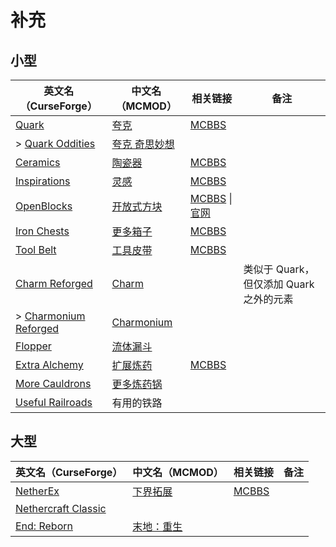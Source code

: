 # 补充

## 小型

| 英文名（CurseForge）                                                                      | 中文名（MCMOD）                                       | 相关链接                                                                                      | 备注                                    |
| ----------------------------------------------------------------------------------------- | ----------------------------------------------------- | --------------------------------------------------------------------------------------------- | --------------------------------------- |
| [Quark](https://www.curseforge.com/minecraft/mc-mods/quark)                               | [夸克](https://www.mcmod.cn/class/527.html)           | [MCBBS](https://www.mcbbs.net/thread-648145-1-1.html)                                         |                                         |
| > [Quark Oddities](https://www.curseforge.com/minecraft/mc-mods/quark-oddities)           | [夸克 奇思妙想](https://www.mcmod.cn/class/1823.html) |                                                                                               |                                         |
| [Ceramics](https://www.curseforge.com/minecraft/mc-mods/ceramics)                         | [陶瓷器](https://www.mcmod.cn/class/1427.html)        | [MCBBS](https://www.mcbbs.net/thread-686501-1-1.html)                                         |                                         |
| [Inspirations](https://www.curseforge.com/minecraft/mc-mods/inspirations)                 | [灵感](https://www.mcmod.cn/class/1122.html)          | [MCBBS](https://www.mcbbs.net/thread-940567-1-1.html)                                         |                                         |
| [OpenBlocks](https://www.curseforge.com/minecraft/mc-mods/openblocks)                     | [开放式方块](https://www.mcmod.cn/class/222.html)     | [MCBBS](https://www.mcbbs.net/thread-785035-1-1.html) \| [官网](https://www.openblocks.info/) |                                         |
| [Iron Chests](https://www.curseforge.com/minecraft/mc-mods/iron-chests)                   | [更多箱子](https://www.mcmod.cn/class/20.html)        | [MCBBS](https://www.mcbbs.net/thread-372723-1-1.html)                                         |                                         |
| [Tool Belt](https://www.curseforge.com/minecraft/mc-mods/tool-belt)                       | [工具皮带](https://www.mcmod.cn/class/2649.html)      | [MCBBS](https://www.mcbbs.net/thread-677629-1-1.html)                                         |                                         |
| [Charm Reforged](https://www.curseforge.com/minecraft/mc-mods/charm-reforged)             | [Charm](https://www.mcmod.cn/class/2069.html)         |                                                                                               | 类似于 Quark，但仅添加 Quark 之外的元素 |
| > [Charmonium Reforged](https://www.curseforge.com/minecraft/mc-mods/charmonium-reforged) | [Charmonium](https://www.mcmod.cn/class/3578.html)    |                                                                                               |                                         |
| [Flopper](https://www.curseforge.com/minecraft/mc-mods/flopper)                           | [流体漏斗](https://www.mcmod.cn/class/2096.html)      |                                                                                               |                                         |
| [Extra Alchemy](https://www.curseforge.com/minecraft/mc-mods/extra-alchemy)               | [扩展炼药](https://www.mcmod.cn/class/2397.html)      | [MCBBS](https://www.mcbbs.net/thread-871236-1-1.html)                                         |                                         |
| [More Cauldrons](https://www.curseforge.com/minecraft/mc-mods/more-cauldrons)             | [更多炼药锅](https://www.mcmod.cn/class/2223.html)    |                                                                                               |                                         |
| [Useful Railroads](https://www.curseforge.com/minecraft/mc-mods/useful-railroads)         | 有用的铁路                                            |                                                                                               |                                         |

## 大型

| 英文名（CurseForge）                                                                    | 中文名（MCMOD）                                    | 相关链接                                              | 备注 |
| --------------------------------------------------------------------------------------- | -------------------------------------------------- | ----------------------------------------------------- | ---- |
| [NetherEx](https://www.curseforge.com/minecraft/mc-mods/netherex)                       | [下界拓展](https://www.mcmod.cn/class/942.html)    | [MCBBS](https://www.mcbbs.net/thread-918772-1-1.html) |      |
| [Nethercraft Classic](https://www.curseforge.com/minecraft/mc-mods/nethercraft-classic) |                                                    |                                                       |      |
| [End: Reborn](https://www.curseforge.com/minecraft/mc-mods/end-reborn)                  | [末地：重生](https://www.mcmod.cn/class/2240.html) |                                                       |      |
